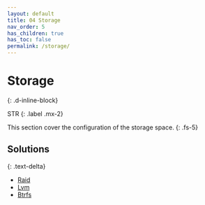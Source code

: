 ```yaml
---
layout: default
title: 04 Storage
nav_order: 5
has_children: true
has_toc: false
permalink: /storage/
---
```


# Storage
{: .d-inline-block}

STR
{: .label .mx-2}

This section cover the configuration of the storage space.
{: .fs-5}

## Solutions
{: .text-delta}

- [Raid](/Andromeda/storage/raid/)
- [Lvm](/Andromeda/storage/lvm/)
- [Btrfs](/Andromeda/storage/btrfs/)
